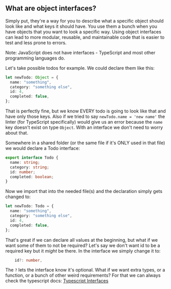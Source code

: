 ## What are object interfaces?

Simply put, they're a way for you to describe what a specific object should look like and what keys it should have. You use them a bunch when you have objects that you want to look a specific way. Using object interfaces can lead to more modular, reusable, and maintainable code that is easier to test and less prone to errors.

Note: JavaScript does not have interfaces - TypeScript and most other programming languages do.

Let's take possible todos for example. We could declare them like this:

```typescript
let newTodo: Object = {
  name: "something",
  category: "something else",
  id: 4,
  completed: false,
};
```

That is perfectly fine, but we know EVERY todo is going to look like that and have only those keys. Also if we tried to say `newTodo.name = 'new name'` the linter (for TypeScript specifically) would give us an error because the `name` key doesn't exist on type `Object`. With an interface we don't need to worry about that.

Somewhere in a shared folder (or the same file if it's ONLY used in that file) we would declare a Todo interface:

```typescript
export interface Todo {
  name: string;
  category: string;
  id: number;
  completed: boolean;
}
```

Now we import that into the needed file(s) and the declaration simply gets changed to:

```typescript
let newTodo: Todo = {
  name: "something",
  category: "something else",
  id: 4,
  completed: false,
};
```

That's great if we can declare all values at the beginning, but what if we want some of them to not be required? Let's say we don't want id to be a required key but it _might_ be there. In the interface we simply change it to:

```typescript
    id?: number,
```

The `?` lets the interface know it's optional. What if we want extra types, or a function, or a bunch of other weird requirements? For that we can always check the typescript docs: [Typescript Interfaces](https://www.typescriptlang.org/docs/handbook/interfaces.html)
